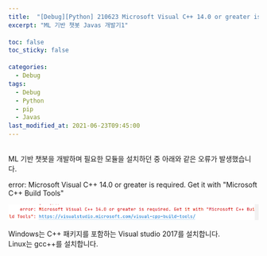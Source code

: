 ```yaml
---
title:  "[Debug][Python] 210623 Microsoft Visual C++ 14.0 or greater is required. Get it with 'Microsoft C++ Build Tools'"
excerpt: "ML 기반 챗봇 Javas 개발기1"

toc: false
toc_sticky: false

categories:
  - Debug
tags:
  - Debug
  - Python
  - pip
  - Javas
last_modified_at: 2021-06-23T09:45:00
---
```


<br>
ML 기반 챗봇을 개발하며 필요한 모듈을 설치하던 중 아래와 같은 오류가 발생했습니다.

<p class="error_msg">error: Microsoft Visual C++ 14.0 or greater is required. Get it with "Microsoft C++ Build Tools"</p>
<img src="/assets/images/21091305.png" />

Windows는 C++ 패키지를 포함하는 Visual studio 2017를 설치합니다.<br>
Linux는 gcc++를 설치합니다.